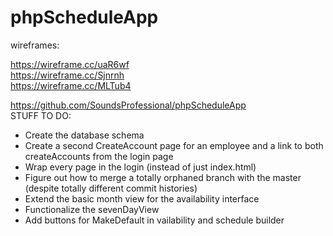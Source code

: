 # phpScheduleApp

wireframes:

https://wireframe.cc/uaR6wf<br/>
https://wireframe.cc/Sjnrnh<br/>
https://wireframe.cc/MLTub4<br/>

https://github.com/SoundsProfessional/phpScheduleApp
<br>
STUFF TO DO:
<ul><li>
Create the database schema
</li><li>
Create a second CreateAccount page for an employee and a link to both createAccounts from the login page
</li><li>
Wrap every page in the login (instead of just index.html)
</li><li>
Figure out how to merge a totally orphaned branch with the master (despite totally different commit histories)
</li><li>
Extend the basic month view for the availability interface
</li><li>
Functionalize the sevenDayView
</li><li>
Add buttons for MakeDefault in vailability and schedule builder
</li>
</ul>
